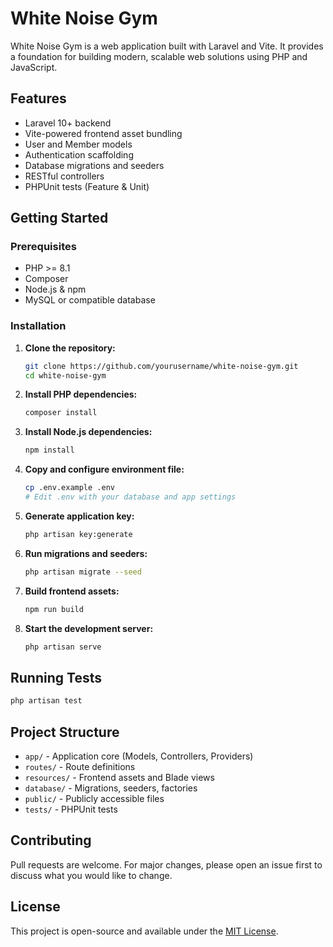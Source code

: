 
# White Noise Gym

White Noise Gym is a web application built with Laravel and Vite. It provides a foundation for building modern, scalable web solutions using PHP and JavaScript.

## Features
- Laravel 10+ backend
- Vite-powered frontend asset bundling
- User and Member models
- Authentication scaffolding
- Database migrations and seeders
- RESTful controllers
- PHPUnit tests (Feature & Unit)

## Getting Started

### Prerequisites
- PHP >= 8.1
- Composer
- Node.js & npm
- MySQL or compatible database

### Installation
1. **Clone the repository:**
   ```sh
   git clone https://github.com/yourusername/white-noise-gym.git
   cd white-noise-gym
   ```
2. **Install PHP dependencies:**
   ```sh
   composer install
   ```
3. **Install Node.js dependencies:**
   ```sh
   npm install
   ```
4. **Copy and configure environment file:**
   ```sh
   cp .env.example .env
   # Edit .env with your database and app settings
   ```
5. **Generate application key:**
   ```sh
   php artisan key:generate
   ```
6. **Run migrations and seeders:**
   ```sh
   php artisan migrate --seed
   ```
7. **Build frontend assets:**
   ```sh
   npm run build
   ```
8. **Start the development server:**
   ```sh
   php artisan serve
   ```

## Running Tests
```sh
php artisan test
```

## Project Structure
- `app/` - Application core (Models, Controllers, Providers)
- `routes/` - Route definitions
- `resources/` - Frontend assets and Blade views
- `database/` - Migrations, seeders, factories
- `public/` - Publicly accessible files
- `tests/` - PHPUnit tests

## Contributing
Pull requests are welcome. For major changes, please open an issue first to discuss what you would like to change.

## License
This project is open-source and available under the [MIT License](LICENSE).
